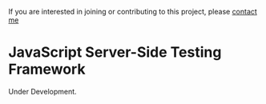 If you are interested in joining or contributing to this project, please [contact me](mailto:yourtech@gmail.com)

# JavaScript Server-Side Testing Framework #
Under Development.